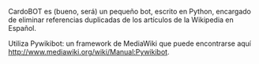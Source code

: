 CardoBOT es (bueno, será) un pequeño bot, escrito en Python, encargado de eliminar referencias duplicadas de los artículos de la Wikipedia en Español. 

Utiliza Pywikibot: un framework de MediaWiki que puede encontrarse aquí http://www.mediawiki.org/wiki/Manual:Pywikibot. 
